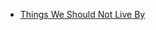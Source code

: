 
 - [Things We Should Not Live By](https://github.com/jerrytigerxu/way-reality-life/blob/master/blog/The%20Life/Levels%20of%20damage.md)
